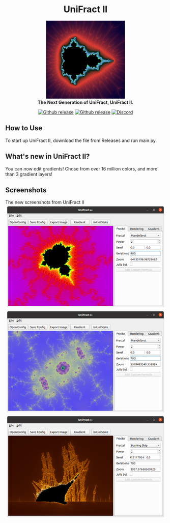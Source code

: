 <h1 align="center">UniFract II</h1>

<p align="center">
  <img src="https://github.com/MrCHB1/UniFract-II/blob/master/Screenshot%20from%202020-08-15%2017-11-27.png?raw=true" width=248 style=""/>
  <br />
  <strong>The Next Generation of UniFract, UniFract II.</strong>
</p>

<p align="center">
  <a href="https://github.com/MrCHB1/UniFract-II/blob/master/LICENSE"><img src="https://img.shields.io/badge/license-MIT-red.svg?style=flat-square" alt="Github release"></a>
  <a href="https://github.com/MrCHB1/UniFract-II/releases"><img src="https://img.shields.io/github/downloads/MrCHB1/UniFract-II/total.svg?style=flat-square" alt="Github release"></a>
  <a href="https://discord.gg/zR89wVr"><img src="https://img.shields.io/discord/743154716703457411.svg?style=flat-square" alt="Discord"></a>
</p>

## How to Use
To start up UniFract II, download the file from Releases and run main.py.

## What's new in UniFract II?
You can now edit gradients! Chose from over 16 million colors, and more than 3 gradient layers!

## Screenshots
The new screenshots from UniFract II
![Screenshot1](https://github.com/MrCHB1/UniFract-II/blob/master/Screenshot%20from%202020-08-15%2016-36-43.png?raw=true)
![Screenshot2](https://github.com/MrCHB1/UniFract-II/blob/master/Screenshot%20from%202020-08-15%2016-37-42.png?raw=true)
![Screenshot3](https://github.com/MrCHB1/UniFract-II/blob/master/Screenshot%20from%202020-08-15%2016-39-04.png?raw=true)
